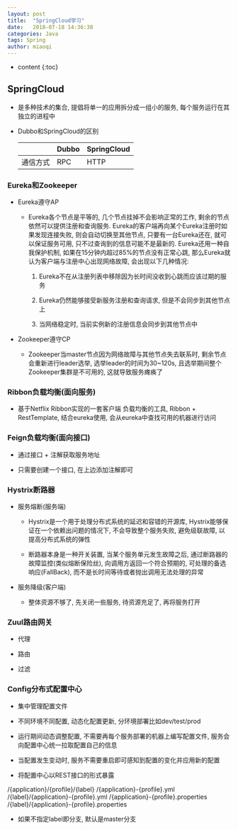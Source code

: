 ```yaml
---
layout: post
title:  "SpringCloud学习"
date:   2018-07-18 14:36:38
categories: Java
tags: Spring
author: miaoqi
---
```


* content
{:toc}


## SpringCloud

* 是多种技术的集合, 提倡将单一的应用拆分成一组小的服务, 每个服务运行在其独立的进程中

* Dubbo和SpringCloud的区别

    ||Dubbo|SpringCloud|
    |-----|-----|-----|
    |通信方式|RPC|HTTP|

### Eureka和Zookeeper

* Eureka遵守AP

    * Eureka各个节点是平等的, 几个节点挂掉不会影响正常的工作, 剩余的节点依然可以提供注册和查询服务. Eureka的客户端再向某个Eureka注册时如果发现连接失败, 则会自动切换至其他节点, 只要有一台Eureka还在, 就可以保证服务可用, 只不过查询到的信息可能不是最新的. Eureka还用一种自我保护机制, 如果在15分钟内超过85%的节点没有正常心跳, 那么Eureka就认为客户端与注册中心出现网络故障, 会出现以下几种情况: 

        1. Eureka不在从注册列表中移除因为长时间没收到心跳而应该过期的服务

        2. Eureka仍然能够接受新服务注册和查询请求, 但是不会同步到其他节点上

        3. 当网络稳定时, 当前实例新的注册信息会同步到其他节点中

* Zookeeper遵守CP

    * Zookeeper当master节点因为网络故障与其他节点失去联系时, 剩余节点会重新进行leader选举, 选举leader的时间为30~120s, 且选举期间整个Zookeeper集群是不可用的, 这就导致服务瘫痪了

### Ribbon负载均衡(面向服务)

* 基于Netflix Ribbon实现的一套客户端  负载均衡的工具, Ribbon + RestTemplate, 结合eureka使用, 会从eureka中查找可用的机器进行访问

### Feign负载均衡(面向接口)

* 通过接口 + 注解获取服务地址

* 只需要创建一个接口, 在上边添加注解即可

### Hystrix断路器

* 服务熔断(服务端)

    * Hystrix是一个用于处理分布式系统的延迟和容错的开源库, Hystrix能够保证在一个依赖出问题的情况下, 不会导致整个服务失败, 避免级联故障, 以提高分布式系统的弹性
    
    * 断路器本身是一种开关装置, 当某个服务单元发生故障之后, 通过断路器的故障监控(类似熔断保险丝), 向调用方返回一个符合预期的, 可处理的备选响应(FallBack), 而不是长时间等待或者抛出调用无法处理的异常

* 服务降级(客户端)

    * 整体资源不够了, 先关闭一些服务, 待资源充足了, 再将服务打开

### Zuul路由网关

* 代理

* 路由

* 过滤

### Config分布式配置中心

* 集中管理配置文件

* 不同环境不同配置, 动态化配置更新, 分环境部署比如dev/test/prod

* 运行期间动态调整配置, 不需要再每个服务部署的机器上编写配置文件, 服务会向配置中心统一拉取配置自己的信息

* 当配置发生变动时, 服务不需要重启即可感知到配置的变化并应用新的配置

* 将配置中心以REST接口的形式暴露

/{application}/{profile}/{label}
/{application}-{profile}.yml
/{label}/{application}-{profile}.yml
/{application}-{profile}.properties
/{label}/{application}-{profile}.properties

* 如果不指定label即分支, 默认是master分支
    
    